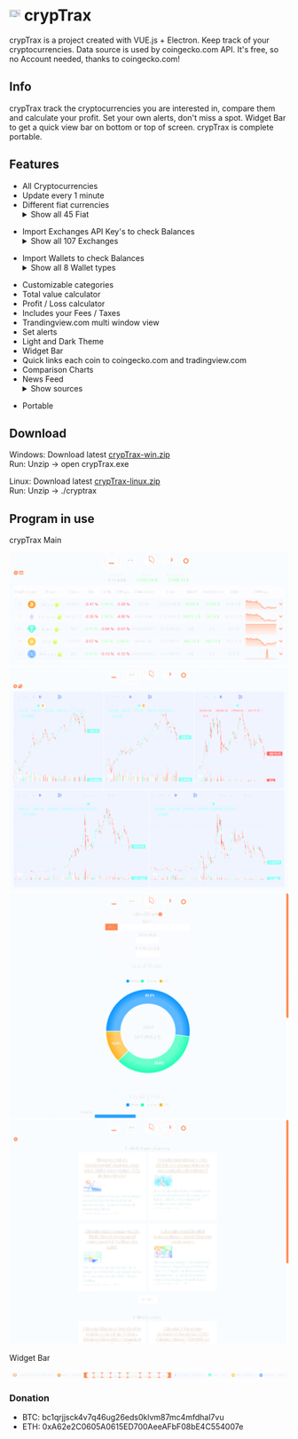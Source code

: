 # <img src="https://i.ibb.co/qDV0yfQ/icon.png" data-canonical-src="https://i.ibb.co/qDV0yfQ/icon.png" width="20" height="20" /> crypTrax

crypTrax is a project created with VUE.js + Electron. Keep track of your cryptocurrencies. Data source is used by coingecko.com API. It's free, so no Account needed, thanks to coingecko.com!

## Info

crypTrax track the cryptocurrencies you are interested in, compare them and calculate your profit. Set your own alerts, don't miss a spot. Widget Bar to get a quick view bar on bottom or top of screen. crypTrax is complete portable.

## Features
- All Cryptocurrencies
- Update every 1 minute
- Different fiat currencies <details><summary>Show all 45 Fiat</summary>
    * US Dollar
    * Euro
    * Indonesian Rupiah
    * South Korean Won
    * Chinese Yuan
    * New Taiwan Dollar
    * Japanese Yen
    * United Arab Emirates Dirham
    * Argentine Peso
    * Australian Dollar
    * Bangladeshi Taka
    * Bahraini Dinar
    * Bermudian Dollar
    * Brazil Real
    * Canadian Dollar
    * Swiss Franc
    * Chilean Peso
    * Czech Koruna
    * Danish Krone
    * British Pound Sterling
    * Hong Kong Dollar
    * Hungarian Forint
    * Israeli New Shekel
    * Indian Rupee
    * Kuwaiti Dinar
    * Sri Lankan Rupee
    * Burmese Kyat
    * Malaysian Ringgit
    * Nigerian Naira
    * Norwegian Krone
    * New Zealand Dollar
    * Philippine Peso
    * Pakistani Rupee
    * Polish Zloty
    * Saudi Riyal
    * Swedish Krona
    * Singapore Dollar
    * Thai Baht
    * Turkish Lira
    * Ukrainian hryvnia
    * Venezuelan bolívar fuerte
    * Vietnamese đồng
    * South African Rand
    * Russian Ruble
</details>

- Import Exchanges API Key's to check Balances<details><summary>Show all 107 Exchanges</summary>
    * ![](https://user-images.githubusercontent.com/51840849/76173629-fc67fb00-61b1-11ea-84fe-f2de582f58a3.jpg)
    * ![](https://user-images.githubusercontent.com/1294454/40811661-b6eceae2-653a-11e8-829e-10bfadb078cf.jpg)
    * ![](https://user-images.githubusercontent.com/1294454/44539184-29f26e00-a70c-11e8-868f-e907fc236a7c.jpg)
    * ![](https://user-images.githubusercontent.com/1294454/41764625-63b7ffde-760a-11e8-996d-a6328fa9347a.jpg)
    * ![](https://user-images.githubusercontent.com/1294454/27766817-e9456312-5ee6-11e7-9b3c-b628ca5626a5.jpg)
    * ![](https://user-images.githubusercontent.com/1294454/47380619-8a029200-d706-11e8-91e0-8a391fe48de3.jpg)
    * ![](https://user-images.githubusercontent.com/1294454/94507548-a83d6a80-0218-11eb-9998-28b9cec54165.jpg)
    * ![](https://user-images.githubusercontent.com/51840849/89731817-b3fb8480-da52-11ea-817f-783b08aaf32b.jpg)
    * ![](https://user-images.githubusercontent.com/1294454/28208429-3cacdf9a-6896-11e7-854e-4c79a772a30f.jpg)
    * ![](https://user-images.githubusercontent.com/51840849/87182090-1e9e9080-c2ec-11ea-8e49-563db9a38f37.jpg)
    * ![](https://user-images.githubusercontent.com/1294454/70423869-6839ab00-1a7f-11ea-8f94-13ae72c31115.jpg)
    * ![](https://user-images.githubusercontent.com/1294454/146103275-c39a34d9-68a4-4cd2-b1f1-c684548d311b.jpg)
    * ![](https://user-images.githubusercontent.com/51840849/87591171-9a377d80-c6f0-11ea-94ac-97a126eac3bc.jpg)
    * ![](https://user-images.githubusercontent.com/1294454/67149189-df896480-f2b0-11e9-8816-41593e17f9ec.jpg)
    * ![](https://user-images.githubusercontent.com/1294454/58385970-794e2d80-8001-11e9-889c-0567cd79b78e.jpg)
    * ![](https://user-images.githubusercontent.com/1294454/83718672-36745c00-a63e-11ea-81a9-677b1f789a4d.jpg)
    * ![](https://user-images.githubusercontent.com/51840849/87443317-01c0d080-c5fe-11ea-95c2-9ebe1a8fafd9.jpg)
    * ![](https://user-images.githubusercontent.com/1294454/27837060-e7c58714-60ea-11e7-9192-f05e86adb83f.jpg)
    * ![](https://user-images.githubusercontent.com/1294454/92337550-2b085500-f0b3-11ea-98e7-5794fb07dd3b.jpg)
    * ![](https://user-images.githubusercontent.com/1294454/27766244-e328a50c-5ed2-11e7-947b-041416579bb3.jpg)
    * ![](https://user-images.githubusercontent.com/51840849/76547799-daff5b80-649e-11ea-87fb-3be9bac08954.jpg)
    * ![](https://user-images.githubusercontent.com/1294454/108623144-67a3ef00-744e-11eb-8140-75c6b851e945.jpg)
    * ![](https://user-images.githubusercontent.com/1294454/61511972-24c39f00-aa01-11e9-9f7c-471f1d6e5214.jpg)
    * ![](https://user-images.githubusercontent.com/1294454/150730761-1a00e5e0-d28c-480f-9e65-089ce3e6ef3b.jpg)
    * ![](https://user-images.githubusercontent.com/51840849/77257418-3262b000-6c85-11ea-8fb8-20bdf20b3592.jpg)
    * ![](https://user-images.githubusercontent.com/1294454/69354403-1d532180-0c91-11ea-88ed-44c06cefdf87.jpg)
    * ![](https://user-images.githubusercontent.com/51840849/87295553-1160ec00-c50e-11ea-8ea0-df79276a9646.jpg)
    * ![](https://user-images.githubusercontent.com/1294454/129991357-8f47464b-d0f4-41d6-8a82-34122f0d1398.jpg)
    * ![](https://user-images.githubusercontent.com/1294454/69436317-31128c80-0d52-11ea-91d1-eb7bb5818812.jpg)
    * ![](https://user-images.githubusercontent.com/51840849/87182089-1e05fa00-c2ec-11ea-8da9-cc73b45abbbc.jpg)
    * ![](https://user-images.githubusercontent.com/1294454/76137448-22748a80-604e-11ea-8069-6e389271911d.jpg)
    * ![](https://user-images.githubusercontent.com/1294454/38063602-9605e28a-3302-11e8-81be-64b1e53c4cfb.jpg)
    * ![](https://user-images.githubusercontent.com/1294454/45798859-1a872600-bcb4-11e8-8746-69291ce87b04.jpg)
    * ![](https://user-images.githubusercontent.com/51840849/87295551-102fbf00-c50e-11ea-90a9-462eebba5829.jpg)
    * ![](https://user-images.githubusercontent.com/1294454/152485636-38b19e4a-bece-4dec-979a-5982859ffc04.jpg)
    * ![](https://user-images.githubusercontent.com/1294454/85225056-221eb600-b3d7-11ea-930d-564d2690e3f6.jpg)
    * ![](https://user-images.githubusercontent.com/1294454/32859187-cd5214f0-ca5e-11e7-967d-96568e2e2bd1.jpg)
    * ![](https://user-images.githubusercontent.com/1294454/27766442-8ddc33b0-5ed8-11e7-8b98-f786aef0f3c9.jpg)
    * ![](https://user-images.githubusercontent.com/51840849/87460806-1c9f3f00-c616-11ea-8c46-a77018a8f3f4.jpg)
    * ![](https://user-images.githubusercontent.com/51840849/87153930-f0f02200-c2c0-11ea-9c0a-40337375ae89.jpg)
    * ![](https://user-images.githubusercontent.com/1294454/47813922-6f12cc00-dd5d-11e8-97c6-70f957712d47.jpg)
    * ![](https://user-images.githubusercontent.com/1294454/69680782-03fd0b80-10bd-11ea-909e-7f603500e9cc.jpg)
    * ![](https://user-images.githubusercontent.com/1294454/66732963-8eb7dd00-ee66-11e9-849b-10d9282bb9e0.jpg)
    * ![](https://user-images.githubusercontent.com/1294454/27766132-978a7bd8-5ece-11e7-9540-bc96d1e9bbb8.jpg)
    * ![](https://user-images.githubusercontent.com/1294454/67288762-2f04a600-f4e6-11e9-9fd6-c60641919491.jpg)
    * ![](https://user-images.githubusercontent.com/1294454/27766555-8eaec20e-5edc-11e7-9c5b-6dc69fc42f5e.jpg)
    * ![](https://user-images.githubusercontent.com/51840849/87460811-1e690280-c616-11ea-8652-69f187305add.jpg)
    * ![](https://user-images.githubusercontent.com/1294454/117201933-e7a6e780-adf5-11eb-9d80-98fc2a21c3d6.jpg)
    * ![](https://user-images.githubusercontent.com/1294454/148647666-c109c20b-f8ac-472f-91c3-5f658cb90f49.jpeg)
    * ![](https://user-images.githubusercontent.com/51840849/87182088-1d6d6380-c2ec-11ea-9c64-8ab9f9b289f5.jpg)
    * ![](https://user-images.githubusercontent.com/51840849/87070508-9358c880-c221-11ea-8dc5-5391afbbb422.jpg)
    * ![](https://user-images.githubusercontent.com/1294454/27766119-3593220e-5ece-11e7-8b3a-5a041f6bcc3f.jpg)
    * ![](https://user-images.githubusercontent.com/1294454/29604020-d5483cdc-87ee-11e7-94c7-d1a8d9169293.jpg)
    * ![](https://user-images.githubusercontent.com/1294454/37808081-b87f2d9c-2e59-11e8-894d-c1900b7584fe.jpg)
    * ![](https://user-images.githubusercontent.com/1294454/28051642-56154182-660e-11e7-9b0d-6042d1e6edd8.jpg)
    * ![](https://user-images.githubusercontent.com/51840849/87327317-98c55400-c53c-11ea-9a11-81f7d951cc74.jpg)
    * ![](https://user-images.githubusercontent.com/1294454/85734211-85755480-b705-11ea-8b35-0b7f1db33a2f.jpg)
    * ![](https://user-images.githubusercontent.com/1294454/27766927-39ca2ada-5eeb-11e7-972f-1b4199518ca6.jpg)
    * ![](https://user-images.githubusercontent.com/1294454/27766491-1b0ea956-5eda-11e7-9225-40d67b481b8d.jpg)
    * ![](https://user-images.githubusercontent.com/1294454/104140087-a27f2580-53c0-11eb-87c1-5d9e81208fe9.jpg)
    * ![](https://user-images.githubusercontent.com/1294454/55248342-a75dfe00-525a-11e9-8aa2-05e9dca943c6.jpg)
    * ![](https://user-images.githubusercontent.com/1294454/147792121-38ed5e36-c229-48d6-b49a-48d05fc19ed4.jpeg)
    * ![](https://user-images.githubusercontent.com/1294454/27766869-75057fa2-5ee9-11e7-9a6f-13e641fa4707.jpg)
    * ![](https://user-images.githubusercontent.com/51840849/87295554-11f98280-c50e-11ea-80d6-15b3bafa8cbf.jpg)
    * ![](https://user-images.githubusercontent.com/1294454/83165440-2f1cf200-a116-11ea-9046-a255d09fb2ed.jpg)
    * ![](https://user-images.githubusercontent.com/1294454/28501752-60c21b82-6feb-11e7-818b-055ee6d0e754.jpg)
    * ![](https://user-images.githubusercontent.com/1294454/41933112-9e2dd65a-798b-11e8-8440-5bab2959fcb8.jpg)
    * ![](https://user-images.githubusercontent.com/1294454/102157692-fd406280-3e90-11eb-8d46-4511b617cd17.jpg)
    * ![](https://user-images.githubusercontent.com/1294454/27766910-cdcbfdae-5eea-11e7-9859-03fea873272d.jpg)
    * ![](https://user-images.githubusercontent.com/1294454/97296144-514fa300-1861-11eb-952b-3d55d492200b.jpg)
    * ![](https://user-images.githubusercontent.com/1294454/97296144-514fa300-1861-11eb-952b-3d55d492200b.jpg)
    * ![](https://user-images.githubusercontent.com/1294454/27766319-f653c6e6-5ed4-11e7-933d-f0bc3699ae8f.jpg)
    * ![](https://user-images.githubusercontent.com/51840849/87295558-132aaf80-c50e-11ea-9801-a2fb0c57c799.jpg)
    * ![](https://user-images.githubusercontent.com/1294454/147508995-9e35030a-d046-43a1-a006-6fabd981b554.jpg)
    * ![](https://user-images.githubusercontent.com/1294454/137283979-8b2a818d-8633-461b-bfca-de89e8c446b2.jpg)
    * ![](https://user-images.githubusercontent.com/51840849/79268032-c4379480-7ea2-11ea-80b3-dd96bb29fd0d.jpg)
    * ![](https://user-images.githubusercontent.com/1294454/112027508-47984600-8b48-11eb-9e17-d26459cc36c6.jpg)
    * ![](https://user-images.githubusercontent.com/51840849/88317935-a8a21c80-cd22-11ea-8e2b-4b9fac5975eb.jpg)
    * ![](https://user-images.githubusercontent.com/1294454/139516488-243a830d-05dd-446b-91c6-c1f18fe30c63.jpg)
    * ![](https://user-images.githubusercontent.com/51840849/87443315-01283a00-c5fe-11ea-8628-c2a0feaf07ac.jpg)
    * ![](https://user-images.githubusercontent.com/51840849/122649755-1a076c80-d138-11eb-8f2e-9a9166a03d79.jpg)
    * ![](https://user-images.githubusercontent.com/1294454/107758499-05edd180-6d38-11eb-9e09-0b69602a7a15.jpg)
    * ![](https://user-images.githubusercontent.com/1294454/27766607-8c1a69d8-5ede-11e7-930c-540b5eb9be24.jpg)
    * ![](https://user-images.githubusercontent.com/1294454/30597177-ea800172-9d5e-11e7-804c-b9d4fa9b56b0.jpg)
    * ![](https://user-images.githubusercontent.com/1294454/38003300-adc12fba-323f-11e8-8525-725f53c4a659.jpg)
    * ![](https://user-images.githubusercontent.com/1294454/31784029-0313c702-b509-11e7-9ccc-bc0da6a0e435.jpg)
    * ![](https://user-images.githubusercontent.com/1294454/75841031-ca375180-5ddd-11ea-8417-b975674c23cb.jpg)
    * ![](https://user-images.githubusercontent.com/1294454/49245610-eeaabe00-f423-11e8-9cba-4b0aed794799.jpg)
    * ![](https://user-images.githubusercontent.com/1294454/99450025-3be60a00-2931-11eb-9302-f4fd8d8589aa.jpg)
    * ![](https://user-images.githubusercontent.com/51840849/87489843-bb469280-c64c-11ea-91aa-69c6326506af.jpg)
    * ![](https://user-images.githubusercontent.com/1294454/34487620-3139a7b0-efe6-11e7-90f5-e520cef74451.jpg)
    * ![](https://user-images.githubusercontent.com/1294454/84547058-5fb27d80-ad0b-11ea-8711-78ac8b3c7f31.jpg)
    * ![](https://user-images.githubusercontent.com/51840849/87153926-efbef500-c2c0-11ea-9842-05b63612c4b9.jpg)
    * ![](https://user-images.githubusercontent.com/1294454/27786377-8c8ab57e-5fe9-11e7-8ea4-2b05b6bcceec.jpg)
    * ![](https://user-images.githubusercontent.com/1294454/41822275-ed982188-77f5-11e8-92bb-496bcd14ca52.jpg)
    * ![](https://user-images.githubusercontent.com/1294454/30781780-03149dc4-a12e-11e7-82bb-313b269d24d4.jpg)
    * ![](https://user-images.githubusercontent.com/1294454/65177307-217b7c80-da5f-11e9-876e-0b748ba0a358.jpg)
    * ![](https://user-images.githubusercontent.com/51840849/87153921-edf53180-c2c0-11ea-96b9-f2a9a95a455b.jpg)
    * ![](https://user-images.githubusercontent.com/1294454/42625213-dabaa5da-85cf-11e8-8f99-aa8f8f7699f0.jpg)    
    * ![](https://user-images.githubusercontent.com/1294454/141506670-12f6115f-f425-4cd8-b892-b51d157ca01f.jpg)
    * ![](https://user-images.githubusercontent.com/1294454/27816857-ce7be644-6096-11e7-82d6-3c257263229c.jpg)
    * ![](https://user-images.githubusercontent.com/51840849/94481303-2f222100-01e0-11eb-97dd-bc14c5943a86.jpg)
    * ![](https://user-images.githubusercontent.com/1294454/27822159-66153620-60ad-11e7-89e7-005f6d7f3de0.jpg)
    * ![](https://user-images.githubusercontent.com/51840849/80491487-74a99c00-896b-11ea-821e-d307e832f13e.jpg)
    * ![](https://user-images.githubusercontent.com/1294454/27941483-79fc7350-62d9-11e7-9f61-ac47f28fcd96.jpg)
    * ![](https://user-images.githubusercontent.com/51840849/87153927-f0578b80-c2c0-11ea-84b6-74612568e9e1.jpg)
    * ![](https://user-images.githubusercontent.com/1294454/100545356-8427f500-326c-11eb-9539-7d338242d61b.jpg)
</details>

- Import Wallets to check Balances<details><summary>Show all 8 Wallet types</summary>
    * Bitcoin
    * Ethereum
    * Litecoin
    * Dash
    * Dogecoin
    * Stratis
    * DigiByte
    * Neo
</details>

- Customizable categories
- Total value calculator
- Profit / Loss calculator
- Includes your Fees / Taxes
- Trandingview.com multi window view
- Set alerts
- Light and Dark Theme
- Widget Bar
- Quick links each coin to coingecko.com and tradingview.com
- Comparison Charts
- News Feed<details><summary>Show sources</summary>
    * Cointelegraph.com
    * Newsbtc.com
    * Bitcoin.com
    * Coincodecap.com
    * Coindesk.com
    * CryptoPotato.com
    * U.Today.com
    * Cryptoslate.com
    * Bitcoinik.com
    * Thenewscrypto.com
    * Cryptoadventure.com
    * Crypto-economy.com
    * Cryptonews.au
    * Bitcoinist.net
    * Coinjournal.net
    * Cointelegraph.de
    * BTC-Echo.de
    * Coin-hero.de
    * Bitcoinmag.de
</details>

- Portable


## Download

Windows: Download latest [crypTrax-win.zip](https://github.com/Escaflownevan/crypTrax/releases/latest/download/crypTrax-1.2.1-win.zip)<br>
Run: Unzip -> open crypTrax.exe        

Linux: Download latest [crypTrax-linux.zip](https://github.com/Escaflownevan/crypTrax/releases/latest/download/crypTrax-1.2.1-linux.tar.gz)<br>
Run: Unzip -> ./cryptrax



## Program in use
crypTrax Main

<img src="/screenshots/main.png" />


<img src="/screenshots/tv.png" />


<img src="/screenshots/compare.png" />


<img src="/screenshots/news.png" />

Widget Bar

<img src="/screenshots/bar.png" />

### Donation

- BTC: bc1qrjjsck4v7q46ug26eds0klvm87mc4mfdhal7vu
- ETH: 0xA62e2C0605A0615ED700AeeAFbF08bE4C554007e
